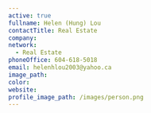 ```yaml
---
active: true
fullname: Helen (Hung) Lou
contactTitle: Real Estate
company:
network:
  - Real Estate
phoneOffice: 604-618-5018
email: helenhlou2003@yahoo.ca
image_path:
color:
website:
profile_image_path: /images/person.png
---
```



